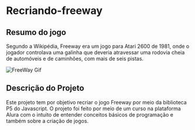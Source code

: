 # Recriando-freeway
## Resumo do jogo
Segundo a Wikipédia, Freeway era um jogo para Atari 2600 de 1981, onde o jogador controlava uma galinha que deveria atravessar uma rodovia cheia de automóveis e de caminhões, com mais de seis pistas.

![FreeWay Gif](https://media0.giphy.com/media/ce1AT5360t0uT8ahH2/200.gif)

## Descrição do Projeto
Este projeto tem por objetivo recriar o jogo Freeway por meio da biblioteca P5 do Javascript. O projeto foi feito por meio de um curso na plataforma Alura com o intuito de entender conceitos básicos de programação e também sobre a criação de jogos.
